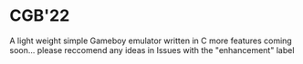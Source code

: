 # CGB'22
A light weight simple Gameboy emulator written in C more features coming soon...
please reccomend any ideas in Issues with the "enhancement" label
